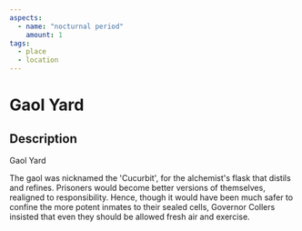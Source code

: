 ```yaml
---
aspects: 
  - name: "nocturnal period"
    amount: 1
tags:
  - place
  - location
---
```


# Gaol Yard

## Description
Gaol Yard

The gaol was nicknamed the 'Cucurbit', for the alchemist's flask that distils and refines. Prisoners would become better versions of themselves, realigned to responsibility. Hence, though it would have been much safer to confine the more potent inmates to their sealed cells, Governor Collers insisted that even they should be allowed fresh air and exercise.